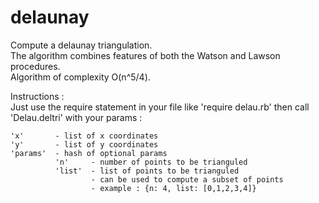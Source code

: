 delaunay
========

Compute a delaunay triangulation.  
The algorithm combines features of both the Watson and 
Lawson procedures.  
Algorithm of complexity O(n^5/4).  
 
Instructions :  
Just use the require statement in your file like
'require delau.rb'  then call 'Delau.deltri' with your
params :  

    'x'       - list of x coordinates
    'y'       - list of y coordinates
    'params'  - hash of optional params
              'n'     - number of points to be trianguled
              'list'  - list of points to be trianguled
                      - can be used to compute a subset of points
                      - example : {n: 4, list: [0,1,2,3,4]}
